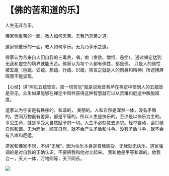 # 【佛的苦和道的乐】

人生无非苦乐。

佛家侧重苦的一面，教人如何灭苦。无我乃灭苦之道。

道家侧重乐的一面，教人如何享乐。无为乃享乐之道。

佛家认为苦来自人们自我的三毒贪，嗔，痴（贪欲、憎恨、愚痴）。通过禅定达到无我和虚空的境界就能灭苦。佛家认为每个人都有佛性，都是佛。
只是人的佛性被五蕴（色蕴、受蕴、想蕴、行蕴、识蕴，简言之就是人的肉身和精神）所遮掩屏障而不能显现。

【心经】讲”照见五蕴皆空，度一切苦厄“就是说观音菩萨在禅定中悟到人的五蕴皆是空无。众生如果能够在禅定中同样获得这种智慧就可以从苦难和厄运中解脱超度。

道家认为宇宙是有秩序的，和谐的， 美丽的。人和自然是浑然一体，没有矛盾的。世间万物虽有差异，都是平等的。所以人生是快乐的，至少是以快乐为主的。
享受生命，就是享受大自然赋予的一切。人生不必刻意去追求。轻举妄动，会打破自然和谐。无为而治，顺其自然，就不会产生矛盾和斗争。没有矛盾斗争，就不会有苦难和厄运。

道家和佛家不同，不讲”无我“。因为快乐本身是自我感受，无我就无快乐。道家强调的是对自我的正确认识，不要把我和他对立起来。
我和他是平等和谐的。他我合一，天人一体，万物同等，天下同乐。

![](06.jpg)

